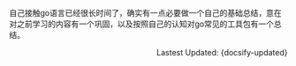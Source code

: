 自己接触go语言已经很长时间了，确实有一点必要做一个自己的基础总结，意在对之前学习的内容有一个巩固，以及按照自己的认知对go常见的工具包有一个总结。





<p style="text-align:right">Lastest Updated: {docsify-updated}</p>